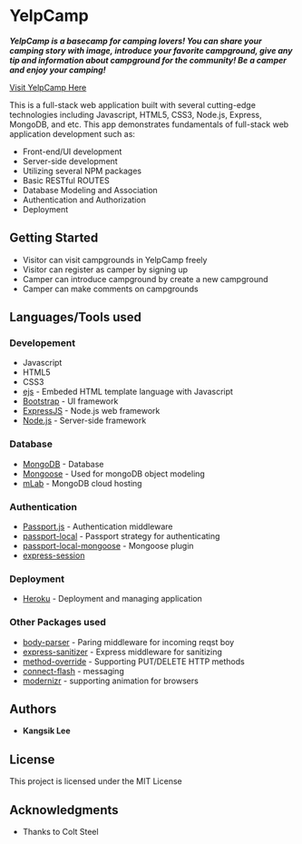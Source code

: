 # YelpCamp
***YelpCamp is a basecamp for camping lovers! You can share your camping story with image, introduce your favorite campground, give any tip and information about campground for the community! Be a camper and enjoy your camping!***

[Visit YelpCamp Here](https://yelpcamp-kangsik-lee.herokuapp.com/)

This is a full-stack web application built with several cutting-edge technologies including Javascript, HTML5, CSS3, Node.js, Express, MongoDB, and etc.
This app demonstrates fundamentals of full-stack web application development such as:

* Front-end/UI development
* Server-side development
* Utilizing several NPM packages
* Basic RESTful ROUTES
* Database Modeling and Association
* Authentication and Authorization
* Deployment

## Getting Started

* Visitor can visit campgrounds in YelpCamp freely
* Visitor can register as camper by signing up
* Camper can introduce campground by create a new campground
* Camper can make comments on campgrounds

   


## Languages/Tools used

### Developement
* Javascript
* HTML5
* CSS3
* [ejs](http://ejs.co/) - Embeded HTML template language with Javascript
* [Bootstrap](http://getbootstrap.com/2.3.2/) - UI framework
* [ExpressJS](https://expressjs.com/) - Node.js web framework
* [Node.js](https://nodejs.org/en/) - Server-side framework


### Database
* [MongoDB](https://www.mongodb.com/) - Database
* [Mongoose](http://mongoosejs.com/) - Used for mongoDB object modeling
* [mLab](http://docs.mlab.com/connecting/) - MongoDB cloud hosting


### Authentication
* [Passport.js](http://www.passportjs.org/) - Authentication middleware
* [passport-local](https://www.npmjs.com/package/passport-local) - Passport strategy for authenticating
* [passport-local-mongoose](https://www.npmjs.com/package/passport-local-mongoose) - Mongoose plugin
* [express-session](https://www.npmjs.com/package/express-session)

### Deployment
* [Heroku](https://devcenter.heroku.com/categories/reference) - Deployment and managing application

### Other Packages used
* [body-parser](https://www.npmjs.com/package/body-parser) - Paring middleware for incoming reqst boy
* [express-sanitizer](https://www.npmjs.com/package/express-sanitizer) - Express middleware for sanitizing
* [method-override](https://www.npmjs.com/package/method-override) - Supporting PUT/DELETE HTTP methods
* [connect-flash](https://www.npmjs.com/package/connect-flash) - messaging
* [modernizr](https://modernizr.com/) - supporting animation for browsers

## Authors

* **Kangsik Lee** 

## License

This project is licensed under the MIT License

## Acknowledgments

* Thanks to Colt Steel